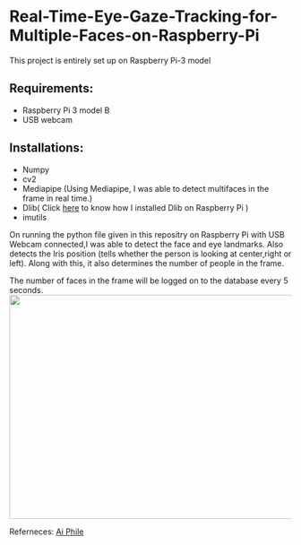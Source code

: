 # Real-Time-Eye-Gaze-Tracking-for-Multiple-Faces-on-Raspberry-Pi
This project is entirely set up on Raspberry Pi-3 model
## Requirements:
* Raspberry Pi 3 model B
* USB webcam

## Installations:
* Numpy
* cv2
* Mediapipe (Using Mediapipe, I was able to detect multifaces in the frame in real time.)
* Dlib( Click [here](https://youtu.be/uF4aDdxBm_M) to know how I installed Dlib on Raspberry Pi )
* imutils

On running the python file given in this repositry on Raspberry Pi with USB Webcam connected,I was able to 
detect the face and eye landmarks. Also detects the Iris position (tells whether the person is looking at center,right or left).
Along with this, it also determines the number of people in the frame.


The number of faces in the frame will be logged on to the database every 5 seconds.
<img src="https://user-images.githubusercontent.com/59859182/178708001-00b021f8-5034-441c-8e80-35cce4dd24df.jpg" width="800" height="400"/>

Referneces:
[Ai Phile](https://aiphile.blogspot.com/)
